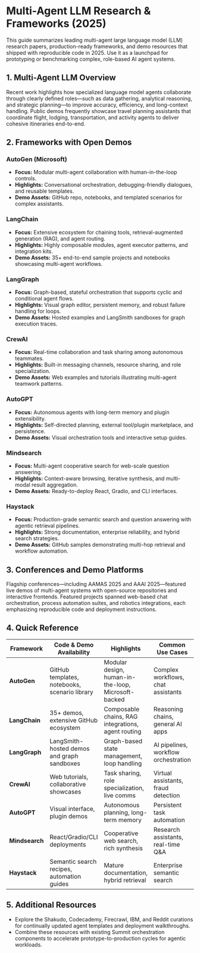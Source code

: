 # Multi-Agent LLM Research & Frameworks (2025)

This guide summarizes leading multi-agent large language model (LLM) research papers, production-ready frameworks, and demo resources that shipped with reproducible code in 2025. Use it as a launchpad for prototyping or benchmarking complex, role-based AI agent systems.

## 1. Multi-Agent LLM Overview

Recent work highlights how specialized language model agents collaborate through clearly defined roles—such as data gathering, analytical reasoning, and strategic planning—to improve accuracy, efficiency, and long-context handling. Public demos frequently showcase travel planning assistants that coordinate flight, lodging, transportation, and activity agents to deliver cohesive itineraries end-to-end.

## 2. Frameworks with Open Demos

### AutoGen (Microsoft)
- **Focus:** Modular multi-agent collaboration with human-in-the-loop controls.
- **Highlights:** Conversational orchestration, debugging-friendly dialogues, and reusable templates.
- **Demo Assets:** GitHub repo, notebooks, and templated scenarios for complex assistants.

### LangChain
- **Focus:** Extensive ecosystem for chaining tools, retrieval-augmented generation (RAG), and agent routing.
- **Highlights:** Highly composable modules, agent executor patterns, and integration kits.
- **Demo Assets:** 35+ end-to-end sample projects and notebooks showcasing multi-agent workflows.

### LangGraph
- **Focus:** Graph-based, stateful orchestration that supports cyclic and conditional agent flows.
- **Highlights:** Visual graph editor, persistent memory, and robust failure handling for loops.
- **Demo Assets:** Hosted examples and LangSmith sandboxes for graph execution traces.

### CrewAI
- **Focus:** Real-time collaboration and task sharing among autonomous teammates.
- **Highlights:** Built-in messaging channels, resource sharing, and role specialization.
- **Demo Assets:** Web examples and tutorials illustrating multi-agent teamwork patterns.

### AutoGPT
- **Focus:** Autonomous agents with long-term memory and plugin extensibility.
- **Highlights:** Self-directed planning, external tool/plugin marketplace, and persistence.
- **Demo Assets:** Visual orchestration tools and interactive setup guides.

### Mindsearch
- **Focus:** Multi-agent cooperative search for web-scale question answering.
- **Highlights:** Context-aware browsing, iterative synthesis, and multi-modal result aggregation.
- **Demo Assets:** Ready-to-deploy React, Gradio, and CLI interfaces.

### Haystack
- **Focus:** Production-grade semantic search and question answering with agentic retrieval pipelines.
- **Highlights:** Strong documentation, enterprise reliability, and hybrid search strategies.
- **Demo Assets:** GitHub samples demonstrating multi-hop retrieval and workflow automation.

## 3. Conferences and Demo Platforms

Flagship conferences—including AAMAS 2025 and AAAI 2025—featured live demos of multi-agent systems with open-source repositories and interactive frontends. Featured projects spanned web-based chat orchestration, process automation suites, and robotics integrations, each emphasizing reproducible code and deployment instructions.

## 4. Quick Reference

| Framework | Code & Demo Availability | Highlights | Common Use Cases |
| --- | --- | --- | --- |
| **AutoGen** | GitHub templates, notebooks, scenario library | Modular design, human-in-the-loop, Microsoft-backed | Complex workflows, chat assistants |
| **LangChain** | 35+ demos, extensive GitHub ecosystem | Composable chains, RAG integrations, agent routing | Reasoning chains, general AI apps |
| **LangGraph** | LangSmith-hosted demos and graph sandboxes | Graph-based state management, loop handling | AI pipelines, workflow orchestration |
| **CrewAI** | Web tutorials, collaborative showcases | Task sharing, role specialization, live comms | Virtual assistants, fraud detection |
| **AutoGPT** | Visual interface, plugin demos | Autonomous planning, long-term memory | Persistent task automation |
| **Mindsearch** | React/Gradio/CLI deployments | Cooperative web search, rich synthesis | Research assistants, real-time Q&A |
| **Haystack** | Semantic search recipes, automation guides | Mature documentation, hybrid retrieval | Enterprise semantic search |

## 5. Additional Resources

- Explore the Shakudo, Codecademy, Firecrawl, IBM, and Reddit curations for continually updated agent templates and deployment walkthroughs.
- Combine these resources with existing Summit orchestration components to accelerate prototype-to-production cycles for agentic workloads.

